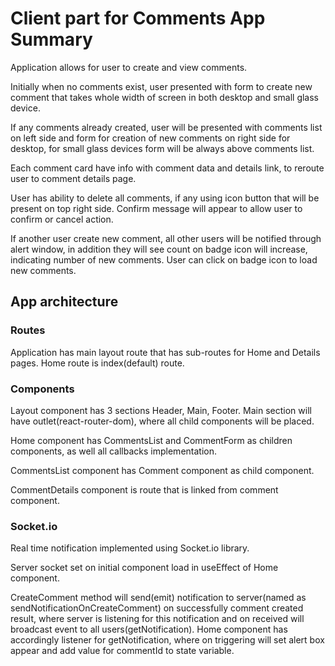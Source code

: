 # Client part for Comments App Summary

Application allows for user to create and view comments.

Initially when no comments exist, user presented with form to create new comment that takes whole width of screen in both desktop and small glass device.

If any comments already created, user will be presented with comments list on left side and form for creation of new comments on right side for desktop, for small glass devices form will be always above comments list.

Each comment card have info with comment data and details link, to reroute user to comment details page.

User has ability to delete all comments, if any using icon button that will be present on top right side. Confirm message will appear to allow user to confirm or cancel action.

If another user create new comment, all other users will be notified through alert window, in addition they will see count on badge icon will increase, indicating number of new comments. User can click on badge icon to load new comments.


## App architecture

### Routes
Application has main layout route that has sub-routes for Home and Details pages. Home route is index(default) route.

### Components
Layout component has 3 sections Header, Main, Footer. Main section will have outlet(react-router-dom), where all child components will be placed.

Home component has CommentsList and CommentForm as children components, as well all callbacks implementation.

CommentsList component has Comment component as child component.

CommentDetails component is route that is linked from comment component.

### Socket.io

Real time notification implemented using Socket.io library.

Server socket set on initial component load in useEffect of Home component.

CreateComment method will send(emit) notification to server(named as sendNotificationOnCreateComment) on successfully comment created result, where server is listening for this notification and on received will broadcast event to all users(getNotification). Home component has accordingly listener for getNotification, where on triggering will set alert box appear and add value for commentId to state variable.






